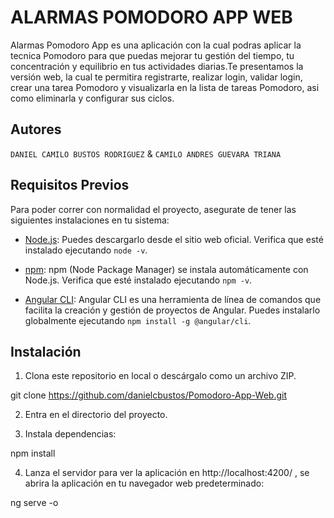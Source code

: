 # ALARMAS POMODORO APP WEB

Alarmas Pomodoro App es una aplicación con la cual podras aplicar la tecnica Pomodoro para que puedas mejorar tu gestión del tiempo, tu concentración y equilibrio en tus actividades diarias.Te presentamos la versión web, la cual te permitira registrarte, realizar login, validar login, crear una tarea Pomodoro y visualizarla en la lista de tareas Pomodoro, asi como eliminarla y configurar sus ciclos.

## Autores

`DANIEL CAMILO BUSTOS RODRIGUEZ` & `CAMILO ANDRES GUEVARA TRIANA`

## Requisitos Previos

Para poder correr con normalidad el proyecto, asegurate de tener las siguientes instalaciones en tu sistema:

- [Node.js](https://nodejs.org/): Puedes descargarlo desde el sitio web oficial.
  Verifica que esté instalado ejecutando `node -v`.

- [npm](https://www.npmjs.com/): npm (Node Package Manager) se instala automáticamente con Node.js. Verifica que esté instalado ejecutando `npm -v`.

- [Angular CLI](https://cli.angular.io/): Angular CLI es una herramienta de línea de comandos que facilita la creación y gestión de proyectos de Angular. Puedes instalarlo globalmente ejecutando `npm install -g @angular/cli`.

## Instalación

1. Clona este repositorio en local o descárgalo como un archivo ZIP.

git clone https://github.com/danielcbustos/Pomodoro-App-Web.git


2. Entra en el directorio del proyecto.

3. Instala dependencias:

npm install

4. Lanza el servidor para ver la aplicación en http://localhost:4200/ , se abrira la aplicación en tu navegador web predeterminado:

ng serve -o
